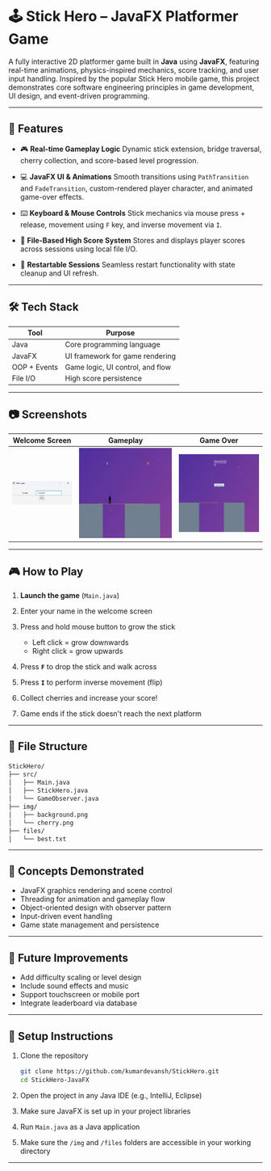 # 🕹️ Stick Hero – JavaFX Platformer Game

A fully interactive 2D platformer game built in **Java** using **JavaFX**, featuring real-time animations, physics-inspired mechanics, score tracking, and user input handling. Inspired by the popular Stick Hero mobile game, this project demonstrates core software engineering principles in game development, UI design, and event-driven programming.

---

## 🚀 Features

* 🎮 **Real-time Gameplay Logic**
  Dynamic stick extension, bridge traversal, cherry collection, and score-based level progression.

* 💻 **JavaFX UI & Animations**
  Smooth transitions using `PathTransition` and `FadeTransition`, custom-rendered player character, and animated game-over effects.

* ⌨️ **Keyboard & Mouse Controls**
  Stick mechanics via mouse press + release, movement using `F` key, and inverse movement via `I`.

* 💾 **File-Based High Score System**
  Stores and displays player scores across sessions using local file I/O.

* 🔁 **Restartable Sessions**
  Seamless restart functionality with state cleanup and UI refresh.

---

## 🛠️ Tech Stack

| Tool         | Purpose                          |
| ------------ | -------------------------------- |
| Java         | Core programming language        |
| JavaFX       | UI framework for game rendering  |
| OOP + Events | Game logic, UI control, and flow |
| File I/O     | High score persistence           |

---

## 📷 Screenshots

| Welcome Screen              | Gameplay                      | Game Over                     |
| --------------------------- | ----------------------------- | ----------------------------- |
| ![Welcome](img/welcome.png) | ![Gameplay](img/gameplay.png) | ![GameOver](img/gameover.png) |

---

## 🎮 How to Play

1. **Launch the game** (`Main.java`)
2. Enter your name in the welcome screen
3. Press and hold mouse button to grow the stick

   * Left click = grow downwards
   * Right click = grow upwards
4. Press **`F`** to drop the stick and walk across
5. Press **`I`** to perform inverse movement (flip)
6. Collect cherries and increase your score!
7. Game ends if the stick doesn't reach the next platform

---

## 📁 File Structure

```
StickHero/
├── src/
│   ├── Main.java
│   ├── StickHero.java
│   └── GameObserver.java
├── img/
│   ├── background.png
│   └── cherry.png
├── files/
│   └── best.txt
```

---

## 🧠 Concepts Demonstrated

* JavaFX graphics rendering and scene control
* Threading for animation and gameplay flow
* Object-oriented design with observer pattern
* Input-driven event handling
* Game state management and persistence

---

## 📝 Future Improvements

* Add difficulty scaling or level design
* Include sound effects and music
* Support touchscreen or mobile port
* Integrate leaderboard via database

---

## 📌 Setup Instructions

1. Clone the repository

   ```bash
   git clone https://github.com/kumardevansh/StickHero.git
   cd StickHero-JavaFX
   ```
2. Open the project in any Java IDE (e.g., IntelliJ, Eclipse)
3. Make sure JavaFX is set up in your project libraries
4. Run `Main.java` as a Java application
5. Make sure the `/img` and `/files` folders are accessible in your working directory

---
